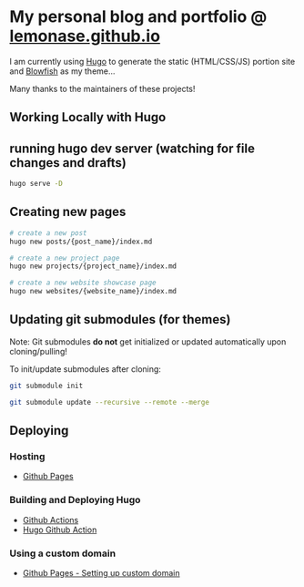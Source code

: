 # My personal blog and portfolio @ [lemonase.github.io](https://lemonase.github.io)

I am currently using [Hugo](https://gohugo.io/) to generate the static (HTML/CSS/JS) portion site and
[Blowfish](https://github.com/nunocoracao/blowfish/) as my theme...

Many thanks to the maintainers of these projects!

## Working Locally with Hugo

## running hugo dev server (watching for file changes and drafts)

```sh
hugo serve -D
```

## Creating new pages

```sh
# create a new post
hugo new posts/{post_name}/index.md

# create a new project page
hugo new projects/{project_name}/index.md

# create a new website showcase page
hugo new websites/{website_name}/index.md
```

## Updating git submodules (for themes)

Note: Git submodules **do not** get initialized or updated automatically upon cloning/pulling!

To init/update submodules after cloning:

```sh
git submodule init

git submodule update --recursive --remote --merge
```

## Deploying

### Hosting

- [Github Pages](https://docs.github.com/en/pages)

### Building and Deploying Hugo

- [Github Actions](https://docs.github.com/en/actions)
- [Hugo Github Action](https://github.com/peaceiris/actions-hugo)

### Using a custom domain

- [Github Pages - Setting up custom domain](https://docs.github.com/en/pages/configuring-a-custom-domain-for-your-github-pages-site/managing-a-custom-domain-for-your-github-pages-site)
